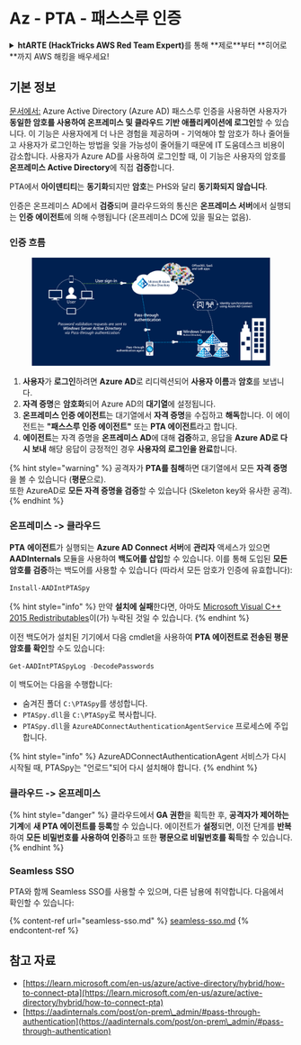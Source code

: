 # Az - PTA - 패스스루 인증

<details>

<summary><strong>htARTE (HackTricks AWS Red Team Expert)</strong>를 통해 **제로**부터 **히어로**까지 AWS 해킹을 배우세요!</summary>

HackTricks를 지원하는 다른 방법:

* **회사를 HackTricks에서 광고**하거나 **PDF 형식으로 HackTricks 다운로드**하려면 [**구독 요금제**](https://github.com/sponsors/carlospolop)를 확인하세요!
* [**공식 PEASS & HackTricks 스왜그**](https://peass.creator-spring.com)를 구매하세요
* [**The PEASS Family**](https://opensea.io/collection/the-peass-family)를 발견하세요, 당사의 독점 [**NFTs**](https://opensea.io/collection/the-peass-family) 컬렉션
* 💬 [**디스코드 그룹**](https://discord.gg/hRep4RUj7f) 또는 [**텔레그램 그룹**](https://t.me/peass)에 **가입**하거나 **트위터** 🐦 [**@hacktricks\_live**](https://twitter.com/hacktricks\_live)를 **팔로우**하세요.
* **HackTricks** 및 **HackTricks Cloud** github 저장소에 PR을 제출하여 **해킹 트릭을 공유**하세요.

</details>

## 기본 정보

[문서에서:](https://learn.microsoft.com/en-us/entra/identity/hybrid/connect/how-to-connect-pta) Azure Active Directory (Azure AD) 패스스루 인증을 사용하면 사용자가 **동일한 암호를 사용하여 온프레미스 및 클라우드 기반 애플리케이션에 로그인**할 수 있습니다. 이 기능은 사용자에게 더 나은 경험을 제공하며 - 기억해야 할 암호가 하나 줄어들고 사용자가 로그인하는 방법을 잊을 가능성이 줄어들기 때문에 IT 도움데스크 비용이 감소합니다. 사용자가 Azure AD를 사용하여 로그인할 때, 이 기능은 사용자의 암호를 **온프레미스 Active Directory**에 직접 **검증**합니다.

PTA에서 **아이덴티티**는 **동기화**되지만 **암호**는 PHS와 달리 **동기화되지 않습니다**.

인증은 온프레미스 AD에서 **검증**되며 클라우드와의 통신은 **온프레미스 서버**에서 실행되는 **인증 에이전트**에 의해 수행됩니다 (온프레미스 DC에 있을 필요는 없음).

### 인증 흐름

<figure><img src="../../../../.gitbook/assets/image (92).png" alt=""><figcaption></figcaption></figure>

1. **사용자**가 **로그인**하려면 **Azure AD**로 리디렉션되어 **사용자 이름**과 **암호**를 보냅니다.
2. **자격 증명**은 **암호화**되어 Azure AD의 **대기열**에 설정됩니다.
3. **온프레미스 인증 에이전트**는 대기열에서 **자격 증명**을 수집하고 **해독**합니다. 이 에이전트는 **"패스스루 인증 에이전트"** 또는 **PTA 에이전트**라고 합니다.
4. **에이전트**는 자격 증명을 **온프레미스 AD**에 대해 **검증**하고, 응답을 **Azure AD로 다시 보내** 해당 응답이 긍정적인 경우 **사용자의 로그인을 완료**합니다.

{% hint style="warning" %}
공격자가 **PTA를 침해**하면 대기열에서 모든 **자격 증명**을 볼 수 있습니다 (**평문**으로).\
또한 AzureAD로 **모든 자격 증명을 검증**할 수 있습니다 (Skeleton key와 유사한 공격).
{% endhint %}

### 온프레미스 -> 클라우드

**PTA** **에이전트**가 실행되는 **Azure AD Connect 서버**에 **관리자** 액세스가 있으면 **AADInternals** 모듈을 사용하여 **백도어를 삽입**할 수 있습니다. 이를 통해 도입된 **모든 암호를 검증**하는 백도어를 사용할 수 있습니다 (따라서 모든 암호가 인증에 유효합니다):
```powershell
Install-AADIntPTASpy
```
{% hint style="info" %}
만약 **설치에 실패**한다면, 아마도 [Microsoft Visual C++ 2015 Redistributables](https://download.microsoft.com/download/6/A/A/6AA4EDFF-645B-48C5-81CC-ED5963AEAD48/vc_redist.x64.exe)이(가) 누락된 것일 수 있습니다.
{% endhint %}

이전 백도어가 설치된 기기에서 다음 cmdlet을 사용하여 **PTA 에이전트로 전송된 평문 암호를 확인**할 수도 있습니다:
```powershell
Get-AADIntPTASpyLog -DecodePasswords
```
이 백도어는 다음을 수행합니다:

* 숨겨진 폴더 `C:\PTASpy`를 생성합니다.
* `PTASpy.dll`을 `C:\PTASpy`로 복사합니다.
* `PTASpy.dll`을 `AzureADConnectAuthenticationAgentService` 프로세스에 주입합니다.

{% hint style="info" %}
AzureADConnectAuthenticationAgent 서비스가 다시 시작될 때, PTASpy는 "언로드"되어 다시 설치해야 합니다.
{% endhint %}

### 클라우드 -> 온프레미스

{% hint style="danger" %}
클라우드에서 **GA 권한**을 획득한 후, **공격자가 제어하는 기계**에 **새 PTA 에이전트를 등록**할 수 있습니다. 에이전트가 **설정**되면, 이전 단계를 **반복**하여 **모든 비밀번호를 사용하여 인증**하고 또한 **평문으로 비밀번호를 획득**할 수 있습니다.
{% endhint %}

### Seamless SSO

PTA와 함께 Seamless SSO를 사용할 수 있으며, 다른 남용에 취약합니다. 다음에서 확인할 수 있습니다:

{% content-ref url="seamless-sso.md" %}
[seamless-sso.md](seamless-sso.md)
{% endcontent-ref %}

## 참고 자료

* [https://learn.microsoft.com/en-us/azure/active-directory/hybrid/how-to-connect-pta](https://learn.microsoft.com/en-us/azure/active-directory/hybrid/how-to-connect-pta)
* [https://aadinternals.com/post/on-prem\_admin/#pass-through-authentication](https://aadinternals.com/post/on-prem\_admin/#pass-through-authentication)
